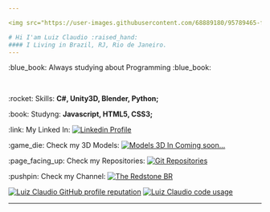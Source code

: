 ```yaml
---

<img src="https://user-images.githubusercontent.com/68889180/95789465-f429ee00-0cb3-11eb-8415-0ae6a8811bc1.png" alt="Cl-415 Plane 3D Modeled by me" width="350px" align="right"/>

# Hi I'am Luiz Claudio :raised_hand:
#### I Living in Brazil, RJ, Rio de Janeiro.
---
```

<p>:blue_book: Always studying about Programming :blue_book:</p>
<br>
 <p>:rocket: Skills: <strong>C#, Unity3D, Blender, Python;</strong> </p>
 <p>:book: Studyng: <strong>Javascript, HTML5, CSS3;</strong ></p>
 <p>:link: My Linked In: <a href="https://www.linkedin.com/in/luiz-claudio-b5b3b21b8/"><img src="https://img.shields.io/badge/-LinkedIn-blue" alt="Linkedin Profile" /></a> </p>
 <p>:game_die: Check my 3D Models: <a href="#"><img src="https://img.shields.io/badge/-Coming%20Soon-lightgrey" alt="Models 3D In Coming soon..." /></a> </p>
 <p>:page_facing_up: Check my Repositories: <a href="https://github.com/DinowSauron?tab=repositories"><img src="https://img.shields.io/badge/GitHub-Repositories-DarkGreen" alt="Git Repositories" /></a> </p>
 <p>:pushpin: Check my Channel: <a href="https://www.youtube.com/c/THERedstoneBR"><img src="https://img.shields.io/badge/Youtube-The%20Redstone%20BR-red" alt="The Redstone BR"/></a> </p>




<a href="https://github.com/DinowSauron"><img 
src="https://github-readme-stats.vercel.app/api?username=DinowSauron&icon_color=039f02&show_icons=true&theme=dracula&title_color=039f02&include_all_commits=true&count_private=true" alt="Luiz Claudio GitHub profile reputation"/></a>
<a href="https://github.com/DinowSauron"><img src="https://github-readme-stats.vercel.app/api/top-langs/?username=DinowSauron&layout=compact&card_width=300px&title_color=039f02&theme=dracula" alt="Luiz Claudio code usage"/></a>
</p>

---
